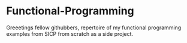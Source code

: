 # Functional-Programming

Greeetings fellow githubbers, repertoire of my functional programming examples from SICP from scratch as a side project.

